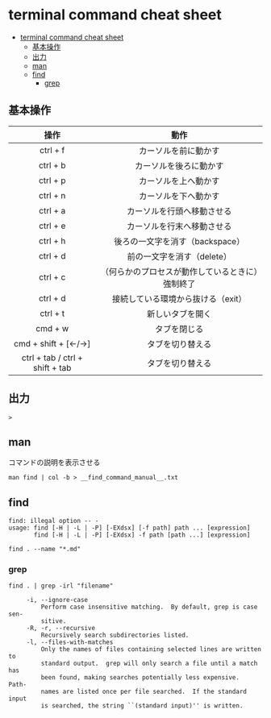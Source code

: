 # terminal command cheat sheet

- [terminal command cheat sheet](#terminal-command-cheat-sheet)
	- [基本操作](#基本操作)
	- [出力](#出力)
	- [man](#man)
	- [find](#find)
		- [grep](#grep)

## 基本操作

|操作|動作|
|:-:|:-:|
|ctrl + f|カーソルを前に動かす|
|ctrl + b|カーソルを後ろに動かす|
|ctrl + p|カーソルを上へ動かす|
|ctrl + n|カーソルを下へ動かす|
|ctrl + a|カーソルを行頭へ移動させる|
|ctrl + e|カーソルを行末へ移動させる|
|ctrl + h|後ろの一文字を消す（backspace）|
|ctrl + d|前の一文字を消す（delete）|
|ctrl + c|（何らかのプロセスが動作しているときに）強制終了|
|ctrl + d|接続している環境から抜ける（exit）|
|ctrl + t|新しいタブを開く|
|cmd + w|タブを閉じる|
|cmd + shift + [←/→] |タブを切り替える|
|ctrl + tab / ctrl + shift + tab|タブを切り替える|



## 出力

```
>
```

## man
コマンドの説明を表示させる

```
man find | col -b > __find_command_manual__.txt
```

## find

```
find: illegal option -- -
usage: find [-H | -L | -P] [-EXdsx] [-f path] path ... [expression]
       find [-H | -L | -P] [-EXdsx] -f path [path ...] [expression]
```

```
find . --name "*.md"
```

### grep

```
find . | grep -irl "filename"
```

```
     -i, --ignore-case
	     Perform case insensitive matching.  By default, grep is case sen-
	     sitive.
     -R, -r, --recursive
	     Recursively search subdirectories listed.
     -l, --files-with-matches
	     Only the names of files containing selected lines are written to
	     standard output.  grep will only search a file until a match has
	     been found, making searches potentially less expensive.  Path-
	     names are listed once per file searched.  If the standard input
	     is searched, the string ``(standard input)'' is written.
```